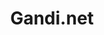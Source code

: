 ---
codehost: https://github.com/https://github.com/Gandi
facebook: https://www.facebook.com/GandiBar
images:
- gandi-official.svg
- gandi-icon.svg
- gandi-ar21.svg
logohandle: gandi
sort: gandi
tags:
- domains
title: Gandi.net
twitter: https://x.com/gandibar
website: https://www.gandi.net/
---